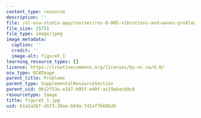 ```yaml
---
content_type: resource
description: ''
file: /ol-ocw-studio-app/courses/res-8-005-vibrations-and-waves-problem-solving-fall-2012/61a1a2bfa57338aab64a7d2af7b60b26_figure5_1.jpg
file_size: 25751
file_type: image/jpeg
image_metadata:
  caption: ''
  credit: ''
  image-alt: figure5_1
learning_resource_types: []
license: https://creativecommons.org/licenses/by-nc-sa/4.0/
ocw_type: OCWImage
parent_title: Problems
parent_type: SupplementalResourceSection
parent_uid: 9012f53e-e167-b95f-e40f-ac29abacb9cb
resourcetype: Image
title: figure5_1.jpg
uid: 61a1a2bf-a573-38aa-b64a-7d2af7b60b26
---
```


